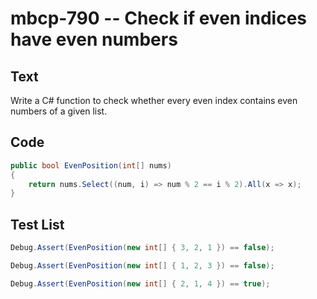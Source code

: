 # mbcp-790 -- Check if even indices have even numbers

## Text

Write a C# function to check whether every even index contains even numbers of a given list.

## Code

```csharp
public bool EvenPosition(int[] nums)
{
    return nums.Select((num, i) => num % 2 == i % 2).All(x => x);
}
```

## Test List

```csharp
Debug.Assert(EvenPosition(new int[] { 3, 2, 1 }) == false);
```

```csharp
Debug.Assert(EvenPosition(new int[] { 1, 2, 3 }) == false);
```

```csharp
Debug.Assert(EvenPosition(new int[] { 2, 1, 4 }) == true);
```

